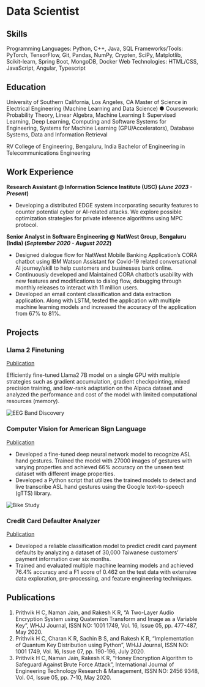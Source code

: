 # Data Scientist

## Skills

Programming Languages: Python, C++, Java, SQL
Frameworks/Tools: PyTorch, TensorFlow, Git, Pandas, NumPy, Crypten, SciPy, Matplotlib, Scikit-learn, Spring Boot, MongoDB, Docker
Web Technologies: HTML/CSS, JavaScript, Angular, Typescript

## Education
University of Southern California, Los Angeles, CA
Master of Science in Electrical Engineering (Machine Learning and Data Science)
● Coursework: Probability Theory, Linear Algebra, Machine Learning I: Supervised Learning, Deep Learning, Computing
and Software Systems for Engineering, Systems for Machine Learning (GPU/Accelerators), Database Systems, Data and Information Retrieval

RV College of Engineering, Bengaluru, India
Bachelor of Engineering in Telecommunications Engineering

## Work Experience
**Research Assistant @ Information Science Institute (USC) (_June 2023 - Present_)**
- Developing a distributed EDGE system incorporating security features to counter potential cyber or AI-related attacks. We explore possible optimization strategies for private inference algorithms using MPC protocol.

**Senior Analyst in Software Engineering @ NatWest Group, Bengaluru (India) (_September 2020 - August 2022_)**
- Designed dialogue flow for NatWest Mobile Banking Application’s CORA chatbot using IBM Watson Assistant for Covid-19 related conversational AI journey/skill to help customers and businesses bank online.
- Continuously developed and Maintained CORA chatbot’s usability with new features and modifications to dialog flow, debugging through monthly releases to interact with 11 million users.
- Developed an email content classification and data extraction application. Along with LSTM, tested the application with multiple machine learning models and increased the accuracy of the application from 67% to 81%.

## Projects
### Llama 2 Finetuning
[Publication](https://www.mdpi.com/1424-8220/22/8/3048)

Efficiently fine-tuned Llama2 7B model on a single GPU with multiple strategies such as gradient accumulation, gradient checkpointing, mixed precision training, and low-rank adaptation on the Alpaca dataset and analyzed the performance and cost of the model with limited computational resources (memory).

![EEG Band Discovery](/assets/img/eeg_band_discovery.jpeg)

### Computer Vision for American Sign Language
[Publication](https://www.mdpi.com/1424-8220/22/11/4240)

- Developed a fine-tuned deep neural network model to recognize ASL hand gestures. Trained the model with 27000 images of gestures with varying properties and achieved 66% accuracy on the unseen test dataset with different image properties.
- Developed a Python script that utilizes the trained models to detect and live transcribe ASL hand gestures using the Google text-to-speech (gTTS) library.

![Bike Study](/assets/img/bike_study.jpeg)

### Credit Card Defaulter Analyzer
[Publication](https://www.mdpi.com/1424-8220/22/11/4240)

- Developed a reliable classification model to predict credit card payment defaults by analyzing a dataset of 30,000 Taiwanese customers’ payment information over six months.
- Trained and evaluated multiple machine learning models and achieved 76.4% accuracy and a F1 score of 0.462 on the test data with extensive data exploration, pre-processing, and feature engineering techniques.

## Publications
1. Prithvik H C, Naman Jain, and Rakesh K R, “A Two-Layer Audio Encryption System using Quaternion Transform and Image as a Variable Key”, WHJJ Journal, ISSN NO: 1001 1749, Vol. 16, Issue 05, pp. 477-487, May 2020.
2. Prithvik H C, Charan K R, Sachin B S, and Rakesh K R, “Implementation of Quantum Key Distribution using Python”, WHJJ Journal, ISSN NO: 1001 1749, Vol. 16, Issue 07, pp. 190-196, July 2020.
3. Prithvik H C, Naman Jain, Rakesh K R, “Honey Encryption Algorithm to Safeguard Against Brute Force Attack”, International Journal of Engineering Technology Research & Management, ISSN NO: 2456 9348, Vol. 04, Issue 05, pp. 7-10, May 2020.

